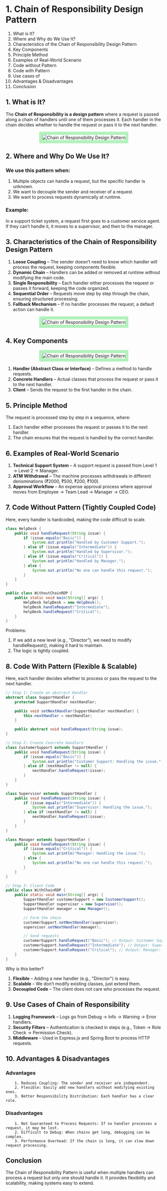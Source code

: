 # 1. Chain of Responsibility Design Pattern

1. What is It?
2. Where and Why do We Use It?
3. Characteristics of the Chain of Responsibility Design Pattern
4. Key Components
5. Principle Method
6. Examples of Real-World Scenario
7. Code without Pattern
8. Code with Pattern
9. Use cases of
10. Advantages & Disadvantages
11. Conclusion

## 1. What is It?

The **Chain of Responsibility is a design pattern** where a request is passed along a chain of handlers until one of them processes it. Each handler in the chain decides whether to handle the request or pass it to the next handler.

<p align="center">
  <img src="./images/1.png" alt="Chain of Responsibility Design Pattern" style="border: 10px solid #b2f2bb; border-radius: 4px;">
</p>

## 2. Where and Why Do We Use It?

### We use this pattern when:

1. Multiple objects can handle a request, but the specific handler is unknown.
2. We want to decouple the sender and receiver of a request.
3. We want to process requests dynamically at runtime.

### Example:

In a support ticket system, a request first goes to a customer service agent. If they can’t handle it, it moves to a supervisor, and then to the manager.

## 3. Characteristics of the Chain of Responsibility Design Pattern

1. **Loose Coupling** – The sender doesn’t need to know which handler will process the request, keeping components flexible.
2. **Dynamic Chain** – Handlers can be added or removed at runtime without modifying the main code.
3. **Single Responsibility** – Each handler either processes the request or passes it forward, keeping the code organized.
4. **Sequential Order** – Requests move step by step through the chain, ensuring structured processing.
5. **Fallback Mechanism** – If no handler processes the request, a default action can handle it.

<p align="center">
  <img src="./images/2.png" alt="Chain of Responsibility Design Pattern" style="border: 10px solid #b2f2bb; border-radius: 4px;">
</p>

## 4. Key Components

<p align="center">
  <img src="./images/3.png" alt="Chain of Responsibility Design Pattern" style="border: 10px solid #b2f2bb; border-radius: 4px;">
</p>

1. **Handler (Abstract Class or Interface)** – Defines a method to handle requests.
2. **Concrete Handlers** – Actual classes that process the request or pass it to the next handler.
3. **Client** – Sends the request to the first handler in the chain.

## 5. Principle Method

The request is processed step by step in a sequence, where:

1. Each handler either processes the request or passes it to the next handler.
2. The chain ensures that the request is handled by the correct handler.

## 6. Examples of Real-World Scenario

1. **Technical Support System** – A support request is passed from Level 1 → Level 2 → Manager.
2. **ATM Withdrawal** – The machine processes withdrawals in different denominations (₹2000, ₹500, ₹200, ₹100).
3. **Approval Workflow** – An expense approval process where approval moves from Employee → Team Lead → Manager → CEO.

## 7. Code Without Pattern (Tightly Coupled Code)

Here, every handler is hardcoded, making the code difficult to scale.

```java
class HelpDesk {
    public void handleRequest(String issue) {
        if (issue.equals("Basic")) {
            System.out.println("Handled by Customer Support.");
        } else if (issue.equals("Intermediate")) {
            System.out.println("Handled by Supervisor.");
        } else if (issue.equals("Critical")) {
            System.out.println("Handled by Manager.");
        } else {
            System.out.println("No one can handle this request.");
        }
    }
}

public class WithoutChainRDP {
    public static void main(String[] args) {
        HelpDesk helpDesk = new HelpDesk();
        helpDesk.handleRequest("Intermediate");
        helpDesk.handleRequest("Critical");
    }
}
```

Problems:

1. If we add a new level (e.g., "Director"), we need to modify handleRequest(), making it hard to maintain.
2. The logic is tightly coupled.

## 8. Code With Pattern (Flexible & Scalable)

Here, each handler decides whether to process or pass the request to the next handler.

```java
// Step 1: Create an abstract Handler
abstract class SupportHandler {
    protected SupportHandler nextHandler;

    public void setNextHandler(SupportHandler nextHandler) {
        this.nextHandler = nextHandler;
    }

    public abstract void handleRequest(String issue);
}

// Step 2: Create Concrete Handlers
class CustomerSupport extends SupportHandler {
    public void handleRequest(String issue) {
        if (issue.equals("Basic")) {
            System.out.println("Customer Support: Handling the issue.");
        } else if (nextHandler != null) {
            nextHandler.handleRequest(issue);
        }
    }
}

class Supervisor extends SupportHandler {
    public void handleRequest(String issue) {
        if (issue.equals("Intermediate")) {
            System.out.println("Supervisor: Handling the issue.");
        } else if (nextHandler != null) {
            nextHandler.handleRequest(issue);
        }
    }
}

class Manager extends SupportHandler {
    public void handleRequest(String issue) {
        if (issue.equals("Critical")) {
            System.out.println("Manager: Handling the issue.");
        } else {
            System.out.println("No one can handle this request.");
        }
    }
}

// Step 3: Client Code
public class WithChainRDP {
    public static void main(String[] args) {
        SupportHandler customerSupport = new CustomerSupport();
        SupportHandler supervisor = new Supervisor();
        SupportHandler manager = new Manager();

        // Form the chain
        customerSupport.setNextHandler(supervisor);
        supervisor.setNextHandler(manager);

        // Send requests
        customerSupport.handleRequest("Basic"); // Output: Customer Support: Handling the issue
        customerSupport.handleRequest("Intermediate"); // Output: Supervisor: Handling the issue
        customerSupport.handleRequest("Critical"); // Output: Manager: Handling the issue
    }
}
```

Why is this better?

1. **Flexible** – Adding a new handler (e.g., "Director") is easy.
2. **Scalable** – We don’t modify existing classes, just extend them.
3. **Decoupled Code** – The client does not care who processes the request.

## 9. Use Cases of Chain of Responsibility

1. **Logging Framework** – Logs go from Debug → Info → Warning → Error handlers.
2. **Security Filters** – Authentication is checked in steps (e.g., Token → Role Check → Permission Check).
3. **Middleware** – Used in Express.js and Spring Boot to process HTTP requests.

## 10. Advantages & Disadvantages

### Advantages

        1. Reduces Coupling: The sender and receiver are independent.
        2. Flexible: Easily add new handlers without modifying existing ones.
        3. Better Responsibility Distribution: Each handler has a clear role.

### Disadvantages

        1. Not Guaranteed to Process Requests: If no handler processes a request, it may be lost.
        2. Difficult to Debug: When chains get long, debugging can be complex.
        3. Performance Overhead: If the chain is long, it can slow down request processing.

## Conclusion

The Chain of Responsibility Pattern is useful when multiple handlers can process a request but only one should handle it. It provides flexibility and scalability, making systems easy to extend.
